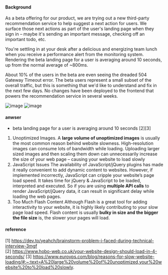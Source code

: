 #### Background
As a beta offering for our product, we are trying out a new third-party recommendation service to help suggest a next action for users. We surface those next actions as part of the user's landing page when they sign in – maybe it's sending an important message, checking off an important todo, etc.

You're settling in at your desk after a delicious and energizing team lunch when you receive a performance alert from the monitoring system. Rendering the beta landing page for a user is averaging around 10 seconds, up from the normal average of ~800ms.

About 10% of the users in the beta are even seeing the dreaded 504 Gateway Timeout error. The beta users represent a small subset of the overall traffic, but this is something that we'd like to understand and fix in the next few days.
No changes have been deployed to the frontend that powers the recommendation service in several weeks.

![image](https://github.com/taixingbi/interview-question/blob/master/general/loading%20web%20slowly/2.png)
![image](https://github.com/taixingbi/interview-question/blob/master/general/loading%20web%20slowly/3.png)

#### anwser
* beta landing page for a user is averaging around 10 seconds [2][3]
1. Unoptimized Images. A **large volume of unoptimized images** is usually the most common reason behind website slowness. High-resolution images can consume lots of bandwidth while loading. Uploading larger sized images and then scaling them down can unnecessarily increase the size of your web page – causing your website to load slowly
2. JavaScript Issues
The availability of JavaScript/jQuery plugins has made it really convenient to add dynamic content to websites. However, if implemented incorrectly, JavaScript can cripple your website’s page load speed.
It takes time for jQuery & JavaScript to be loaded, interpreted and executed. So if you are using **multiple API calls** to render JavaScript/jQuery data, it can result in significant delay while loading the web pages.
3. Too Much Flash Content
Although Flash is a great tool for adding interactivity to your website, it is highly likely contributing to your slow page load speed. Flash content is usually **bulky in size and the bigger the file size** is, the slower your pages will load.




#### reference
[1] https://dev.to/yeahch/brainstorm-problem-i-faced-during-technical-interview-3mgf          
[2] https://www.hobo-web.co.uk/your-website-design-should-load-in-4-seconds/
[3] https://www.eurovps.com/blog/reasons-for-slow-website-loading/#:~:text=A%20large%20volume%20of%20unoptimized,your%20website%20to%20load%20slowly.
